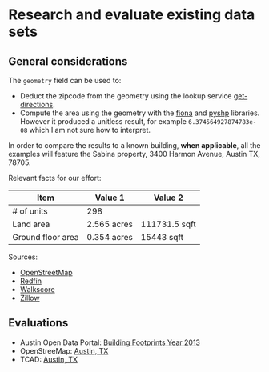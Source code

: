 # Research and evaluate existing data sets

## General considerations

The `geometry` field can be used to:

* Deduct the zipcode from the geometry using the lookup service
[get-directions](https://www.get-direction.com/zip-code-lookup.html).
* Compute the area using the geometry with the [fiona](https://fiona.readthedocs.io/en/latest/) and
[pyshp](https://github.com/GeospatialPython/pyshp) libraries. However it produced a unitless result, for example
`6.374564927874783e-08` which I am not sure how to interpret.

In order to compare the results to a known building, **when applicable**, all the examples will feature the Sabina property, 3400 Harmon Avenue, Austin TX, 78705.

Relevant facts for our effort:

|Item|Value 1|Value 2|
|---|---|---|
|# of units| 298 |
|Land area| 2.565 acres | 111731.5 sqft |
|Ground floor area| 0.354 acres | 15443 sqft |

Sources:

* [OpenStreetMap](https://www.openstreetmap.org/relation/7480556)
* [Redfin](https://www.redfin.com/TX/Austin/3400-Harmon-Ave-78705/home/52405011)
* [Walkscore](https://www.walkscore.com/score/3400-harmon-ave-austin-tx-78705)
* [Zillow](https://www.zillow.com/b/sabina-austin-tx-5ZcVvx/)

## Evaluations

* Austin Open Data Portal: [Building Footprints Year 2013](evaluate/opd-building-footprints-2013.md)
* OpenStreeMap: [Austin, TX](evaluate/osm-austin-texas.md)
* TCAD: [Austin, TX](evaluate/travis-county-appraisal-database.md)
